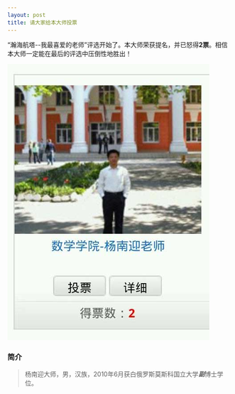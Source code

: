 ```yaml
---
layout: post
title: 请大家给本大师投票
---
```


“瀚海航塔--我最喜爱的老师”评选开始了。本大师荣获提名，并已怒得**2票**。相信本大师一定能在最后的评选中压倒性地胜出！

![杨南迎大师投票](/images/vote.jpg)

### 简介
> 杨南迎大师，男，汉族，2010年6月获白俄罗斯莫斯科国立大学***副***博士学位。
